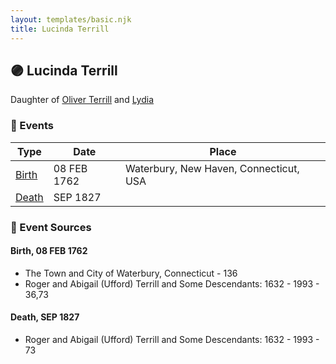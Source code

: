 ```yaml
---
layout: templates/basic.njk
title: Lucinda Terrill
---
```

## 🟣 Lucinda Terrill

Daughter of [Oliver Terrill](/people/9/94505283) and [Lydia ](/people/1/18213296)

### 📆 Events

Type | Date | Place
------ | ------ | ------
[Birth](#event-aff84b1e-4ef5-42ea-aca5-00f9df17c1f4) | 08 FEB 1762 | Waterbury, New Haven, Connecticut, USA
[Death](#event-f4222b3f-51e9-4ab5-9102-3c3c3c1bf774) | SEP 1827 |

### 📰 Event Sources

#### <a id="event-aff84b1e-4ef5-42ea-aca5-00f9df17c1f4"></a> Birth, 08 FEB 1762
* The Town and City of Waterbury, Connecticut  - 136
* Roger and Abigail (Ufford) Terrill and Some Descendants: 1632 - 1993  - 36,73

#### <a id="event-f4222b3f-51e9-4ab5-9102-3c3c3c1bf774"></a> Death, SEP 1827
* Roger and Abigail (Ufford) Terrill and Some Descendants: 1632 - 1993  - 73